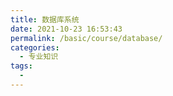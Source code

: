 ```yaml
---
title: 数据库系统
date: 2021-10-23 16:53:43
permalink: /basic/course/database/
categories:
  - 专业知识
tags:
  - 
---
```

